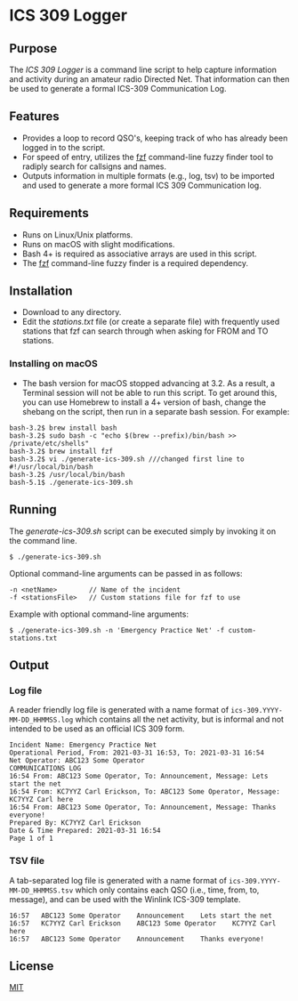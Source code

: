 # ICS 309 Logger

## Purpose
The *ICS 309 Logger* is a command line script to help capture information and activity during an 
amateur radio Directed Net. That information can then be used to generate a formal ICS-309 Communication Log.

## Features
- Provides a loop to record QSO's, keeping track of who has already been logged in to the script.
- For speed of entry, utilizes the [fzf](https://github.com/junegunn/fzf) command-line fuzzy finder tool to radiply search for callsigns and names.
- Outputs information in multiple formats (e.g., log, tsv) to be imported and used to generate a more formal ICS 309 Communication log.

## Requirements
- Runs on Linux/Unix platforms.
- Runs on macOS with slight modifications.
- Bash 4+ is required as associative arrays are used in this script.
- The [fzf](https://github.com/junegunn/fzf) command-line fuzzy finder is a required dependency.

## Installation
- Download to any directory.
- Edit the *stations.txt* file (or create a separate file) with frequently used stations that fzf can search through when asking for FROM and TO stations.

### Installing on macOS
- The bash version for macOS stopped advancing at 3.2. As a result, a Terminal session
will not be able to run this script. To get around this, you can use Homebrew to install
a 4+ version of bash, change the shebang on the script, then run in a separate bash session. 
For example:

```
bash-3.2$ brew install bash
bash-3.2$ sudo bash -c "echo $(brew --prefix)/bin/bash >> /private/etc/shells"
bash-3.2$ brew install fzf
bash-3.2$ vi ./generate-ics-309.sh ///changed first line to #!/usr/local/bin/bash
bash-3.2$ /usr/local/bin/bash
bash-5.1$ ./generate-ics-309.sh  
```

## Running
The *generate-ics-309.sh* script can be executed simply by invoking it on the command line.

```
$ ./generate-ics-309.sh
```

Optional command-line arguments can be passed in as follows:

```
-n <netName>        // Name of the incident 
-f <stationsFile>   // Custom stations file for fzf to use
```

Example with optional command-line arguments:

```  
$ ./generate-ics-309.sh -n 'Emergency Practice Net' -f custom-stations.txt
``` 

## Output

### Log file
A reader friendly log file is generated with a name format of `ics-309.YYYY-MM-DD_HHMMSS.log` which 
contains all the net activity, but is informal and not intended to be used as an official ICS 309 form. 

```
Incident Name: Emergency Practice Net
Operational Period, From: 2021-03-31 16:53, To: 2021-03-31 16:54
Net Operator: ABC123 Some Operator
COMMUNICATIONS LOG
16:54 From: ABC123 Some Operator, To: Announcement, Message: Lets start the net
16:54 From: KC7YYZ Carl Erickson, To: ABC123 Some Operator, Message: KC7YYZ Carl here
16:54 From: ABC123 Some Operator, To: Announcement, Message: Thanks everyone!
Prepared By: KC7YYZ Carl Erickson
Date & Time Prepared: 2021-03-31 16:54
Page 1 of 1
```

### TSV file
A tab-separated log file is generated with a name format of `ics-309.YYYY-MM-DD_HHMMSS.tsv` which 
only contains each QSO (i.e., time, from, to, message), and can be used with the 
Winlink ICS-309 template.

```
16:57	ABC123 Some Operator	Announcement	Lets start the net
16:57	KC7YYZ Carl Erickson	ABC123 Some Operator	KC7YYZ Carl here
16:57	ABC123 Some Operator	Announcement	Thanks everyone!
``` 

## License
[MIT](./LICENSE)

